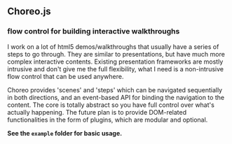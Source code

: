 ## Choreo.js

### flow control for building interactive walkthroughs

I work on a lot of html5 demos/walkthroughs that usually have a series of steps to go through. They are similar to presentations, but have much more complex interactive contents. Existing presentation frameworks are mostly intrusive and don't give me the full flexibility, what I need is a non-intrusive flow control that can be used anywhere.

Choreo provides 'scenes' and 'steps' which can be navigated sequentially in both directions, and an event-based API for binding the navigation to the content. The core is totally abstract so you have full control over what's actually happening. The future plan is to provide DOM-related functionalities in the form of plugins, which are modular and optional.

**See the `example` folder for basic usage.**